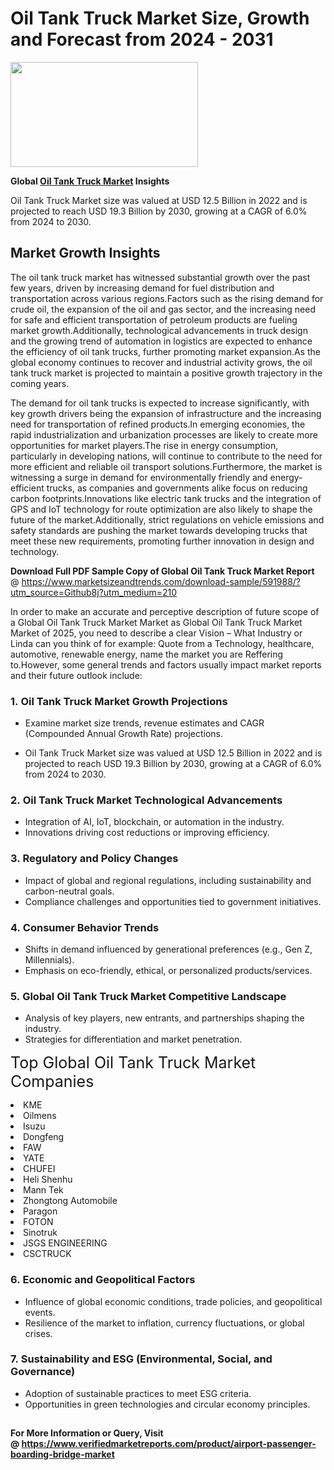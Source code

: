 <H1>Oil Tank Truck Market Size, Growth and Forecast from 2024 - 2031</H1><img class="aligncenter size-medium wp-image-584254" src="https://thirdeyenews.in/wp-content/uploads/2024/09/Global-Market-Research-300x168.jpeg" alt="" width="300" height="168" /><p><strong>Global&nbsp;<a href="https://www.marketsizeandtrends.com/download-sample/591988/?utm_source=Github8j?utm_medium=210">Oil Tank Truck Market</a> Insights</strong></p><p>Oil Tank Truck Market size was valued at USD 12.5 Billion in 2022 and is projected to reach USD 19.3 Billion by 2030, growing at a CAGR of 6.0% from 2024 to 2030.</p><p><h2>Market Growth Insights</h2> <p>The oil tank truck market has witnessed substantial growth over the past few years, driven by increasing demand for fuel distribution and transportation across various regions.Factors such as the rising demand for crude oil, the expansion of the oil and gas sector, and the increasing need for safe and efficient transportation of petroleum products are fueling market growth.Additionally, technological advancements in truck design and the growing trend of automation in logistics are expected to enhance the efficiency of oil tank trucks, further promoting market expansion.As the global economy continues to recover and industrial activity grows, the oil tank truck market is projected to maintain a positive growth trajectory in the coming years.</p> <p>The demand for oil tank trucks is expected to increase significantly, with key growth drivers being the expansion of infrastructure and the increasing need for transportation of refined products.In emerging economies, the rapid industrialization and urbanization processes are likely to create more opportunities for market players.The rise in energy consumption, particularly in developing nations, will continue to contribute to the need for more efficient and reliable oil transport solutions.Furthermore, the market is witnessing a surge in demand for environmentally friendly and energy-efficient trucks, as companies and governments alike focus on reducing carbon footprints.Innovations like electric tank trucks and the integration of GPS and IoT technology for route optimization are also likely to shape the future of the market.Additionally, strict regulations on vehicle emissions and safety standards are pushing the market towards developing trucks that meet these new requirements, promoting further innovation in design and technology.</p> <p><span class=""><strong>Download Full PDF Sample Copy of Global Oil Tank Truck Market Report</strong> @ <a href="https://www.marketsizeandtrends.com/download-sample/591988/?utm_source=Github8j?utm_medium=210" target="_blank">https://www.marketsizeandtrends.com/download-sample/591988/?utm_source=Github8j?utm_medium=210</a></span></p><p>In order to make an accurate and perceptive description of future scope of a Global&nbsp;Oil Tank Truck Market Market as Global&nbsp;Oil Tank Truck Market Market of 2025, you need to describe a clear Vision &ndash; What Industry or Linda can you think of for example: Quote from a Technology, healthcare, automotive, renewable energy, name the market you are Reffering to.However, some general trends and factors usually impact market reports and their future outlook include:</p><h3>1.&nbsp;<strong>Oil Tank Truck Market Growth Projections</strong></h3><ul><li>Examine market size trends, revenue estimates and CAGR (Compounded Annual Growth Rate) projections.</li><li><p>Oil Tank Truck Market size was valued at USD 12.5 Billion in 2022 and is projected to reach USD 19.3 Billion by 2030, growing at a CAGR of 6.0% from 2024 to 2030.</p></li></ul><h3>2.&nbsp;<strong>Oil Tank Truck Market Technological Advancements</strong></h3><ul><li>Integration of AI, IoT, blockchain, or automation in the industry.</li><li>Innovations driving cost reductions or improving efficiency.</li></ul><h3>3.&nbsp;<strong>Regulatory and Policy Changes</strong></h3><ul><li>Impact of global and regional regulations, including sustainability and carbon-neutral goals.</li><li>Compliance challenges and opportunities tied to government initiatives.</li></ul><h3>4.&nbsp;<strong>Consumer Behavior Trends</strong></h3><ul><li>Shifts in demand influenced by generational preferences (e.g., Gen Z, Millennials).</li><li>Emphasis on eco-friendly, ethical, or personalized products/services.</li></ul><h3>5.&nbsp;<strong>Global Oil Tank Truck Market Competitive Landscape</strong></h3><ul><li>Analysis of key players, new entrants, and partnerships shaping the industry.</li><li>Strategies for differentiation and market penetration.</li></ul><p data-pm-slice="1 1 []"><span style="color: inherit; font-family: inherit; font-size: 25px;">Top Global Oil Tank Truck Market Companies</span></p><div class="" data-test-id=""><p><li>KME</li><li> Oilmens</li><li> Isuzu</li><li> Dongfeng</li><li> FAW</li><li> YATE</li><li> CHUFEI</li><li> Heli Shenhu</li><li> Mann Tek</li><li> Zhongtong Automobile</li><li> Paragon</li><li> FOTON</li><li> Sinotruk</li><li> JSGS ENGINEERING</li><li> CSCTRUCK</li></p></div><h3>6.&nbsp;<strong>Economic and Geopolitical Factors</strong></h3><ul><li>Influence of global economic conditions, trade policies, and geopolitical events.</li><li>Resilience of the market to inflation, currency fluctuations, or global crises.</li></ul><h3>7.&nbsp;<strong>Sustainability and ESG (Environmental, Social, and Governance)</strong></h3><ul><li>Adoption of sustainable practices to meet ESG criteria.</li><li>Opportunities in green technologies and circular economy principles.</li></ul><h2><strong style="font-size: 14px;">For More Information or Query, Visit @&nbsp;</strong><a style="background-color: #ffffff; font-size: 14px;" href="https://www.marketsizeandtrends.com/report/oil-tank-truck-market/" target="_blank">https://www.verifiedmarketreports.com/product/airport-passenger-boarding-bridge-market</a></h2>